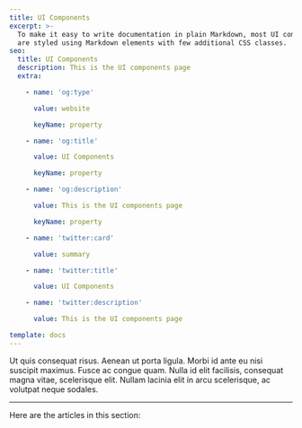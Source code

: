 ```yaml
---
title: UI Components
excerpt: >-
  To make it easy to write documentation in plain Markdown, most UI components
  are styled using Markdown elements with few additional CSS classes.
seo:
  title: UI Components
  description: This is the UI components page
  extra:

    - name: 'og:type'

      value: website

      keyName: property

    - name: 'og:title'

      value: UI Components

      keyName: property

    - name: 'og:description'

      value: This is the UI components page

      keyName: property

    - name: 'twitter:card'

      value: summary

    - name: 'twitter:title'

      value: UI Components

    - name: 'twitter:description'

      value: This is the UI components page

template: docs
---
```


Ut quis consequat risus. Aenean ut porta ligula. Morbi id ante eu nisi suscipit maximus. Fusce ac congue quam. Nulla id elit facilisis, consequat magna vitae, scelerisque elit. Nullam lacinia elit in arcu scelerisque, ac volutpat neque sodales.

***

Here are the articles in this section:
